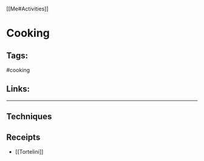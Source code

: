 [[Me#Activities]]

# Cooking

## Tags:
#cooking

## Links:

---

## Techniques

## Receipts
- [[Tortelini]]